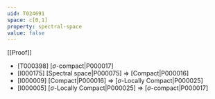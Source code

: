 ```yaml
---
uid: T024691
space: c[0,1]
property: spectral-space
value: false
---
```

[[Proof]]

* [T000398] [$\sigma$-compact|P000017]
* [I000175] [Spectral space|P000075] => [Compact|P000016]
* [I000009] [Compact|P000016] => [$\sigma$-Locally Compact|P000025]
* [I000005] [$\sigma$-Locally Compact|P000025] => [$\sigma$-compact|P000017]

